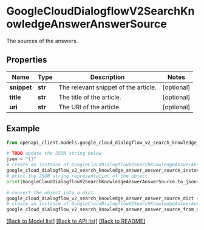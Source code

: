 # GoogleCloudDialogflowV2SearchKnowledgeAnswerAnswerSource

The sources of the answers.

## Properties

Name | Type | Description | Notes
------------ | ------------- | ------------- | -------------
**snippet** | **str** | The relevant snippet of the article. | [optional] 
**title** | **str** | The title of the article. | [optional] 
**uri** | **str** | The URI of the article. | [optional] 

## Example

```python
from openapi_client.models.google_cloud_dialogflow_v2_search_knowledge_answer_answer_source import GoogleCloudDialogflowV2SearchKnowledgeAnswerAnswerSource

# TODO update the JSON string below
json = "{}"
# create an instance of GoogleCloudDialogflowV2SearchKnowledgeAnswerAnswerSource from a JSON string
google_cloud_dialogflow_v2_search_knowledge_answer_answer_source_instance = GoogleCloudDialogflowV2SearchKnowledgeAnswerAnswerSource.from_json(json)
# print the JSON string representation of the object
print(GoogleCloudDialogflowV2SearchKnowledgeAnswerAnswerSource.to_json())

# convert the object into a dict
google_cloud_dialogflow_v2_search_knowledge_answer_answer_source_dict = google_cloud_dialogflow_v2_search_knowledge_answer_answer_source_instance.to_dict()
# create an instance of GoogleCloudDialogflowV2SearchKnowledgeAnswerAnswerSource from a dict
google_cloud_dialogflow_v2_search_knowledge_answer_answer_source_from_dict = GoogleCloudDialogflowV2SearchKnowledgeAnswerAnswerSource.from_dict(google_cloud_dialogflow_v2_search_knowledge_answer_answer_source_dict)
```
[[Back to Model list]](../README.md#documentation-for-models) [[Back to API list]](../README.md#documentation-for-api-endpoints) [[Back to README]](../README.md)


